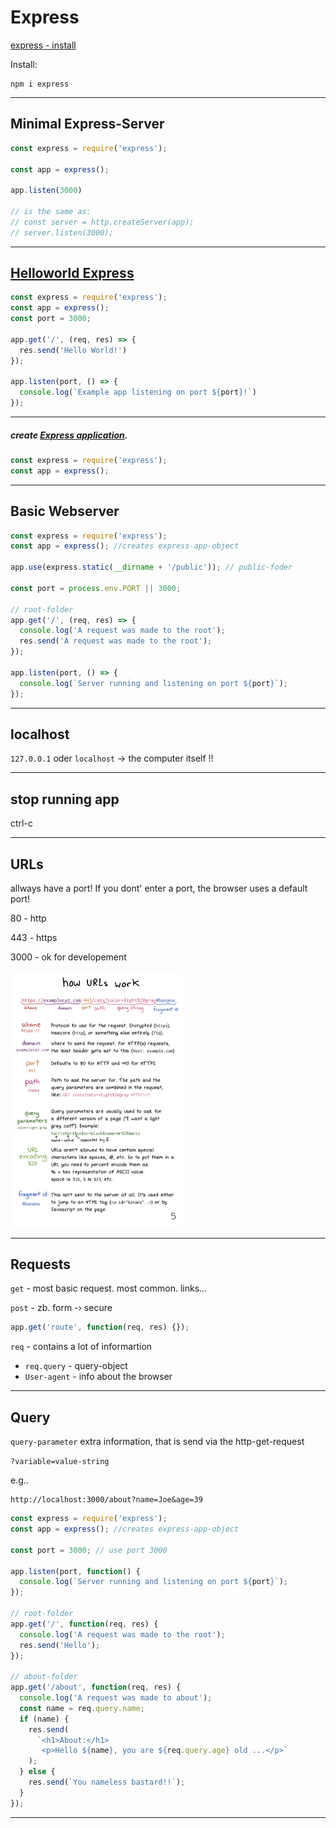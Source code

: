 # Express

[express - install](http://expressjs.com/en/starter/installing.html)

Install:

```
npm i express
```

---

## Minimal Express-Server

```js
const express = require('express');

const app = express();

app.listen(3000)

// is the same as:
// const server = http.createServer(app);
// server.listen(3000);

```

------

## [Helloworld Express](https://developer.mozilla.org/en-US/docs/Learn/Server-side/Express_Nodejs/Introduction#helloworld_express)

```js
const express = require('express');
const app = express();
const port = 3000;

app.get('/', (req, res) => {
  res.send('Hello World!')
});

app.listen(port, () => {
  console.log(`Example app listening on port ${port}!`)
});
```

------

##### create [Express application](https://expressjs.com/en/4x/api.html#app).

```js
const express = require('express');
const app = express();
```

------

## Basic Webserver

```js
const express = require('express');
const app = express(); //creates express-app-object

app.use(express.static(__dirname + '/public')); // public-foder

const port = process.env.PORT || 3000;

// root-folder
app.get('/', (req, res) => {
  console.log('A request was made to the root');
  res.send('A request was made to the root');
});

app.listen(port, () => {
  console.log(`Server running and listening on port ${port}`);
});
```

---

## localhost

`127.0.0.1` oder `localhost` -> the computer itself !!

---

## stop running app

ctrl-c

---

## URLs

allways have a port! If you dont' enter a port, the browser uses a default port!

80 - http

443 - https

3000 - ok for developement

<img src="./assets/how urls work.png" alt="how urls work" style="zoom: 40%;" />

---

## Requests

`get` - most basic request. most common. links...

`post` - zb. form -› secure

```js
app.get('route', function(req, res) {});
```

`req` - contains a lot of informartion

- `req.query` - query-object
- `User-agent` - info about the browser

---

## Query

`query-parameter` extra information, that is send via the http-get-request

`?variable=value-string`

e.g..

```
http://localhost:3000/about?name=Joe&age=39
```

```js
const express = require('express');
const app = express(); //creates express-app-object

const port = 3000; // use port 3000

app.listen(port, function() {
  console.log(`Server running and listening on port ${port}`);
});

// root-folder
app.get('/', function(req, res) {
  console.log('A request was made to the root');
  res.send('Hello');
});

// about-folder
app.get('/about', function(req, res) {
  console.log('A request was made to about');
  const name = req.query.name;
  if (name) {
    res.send(
      `<h1>About:</h1> 
       <p>Hello ${name}, you are ${req.query.age} old ...</p>`
    );
  } else {
    res.send(`You nameless bastard!!`);
  }
});
```

---

